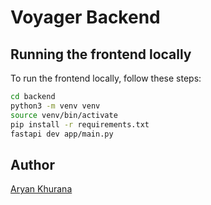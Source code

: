 # Voyager Backend

## Running the frontend locally

To run the frontend locally, follow these steps:

```sh
cd backend
python3 -m venv venv
source venv/bin/activate
pip install -r requirements.txt
fastapi dev app/main.py
```

## Author

[Aryan Khurana](https://github.com/AryanK1511)
